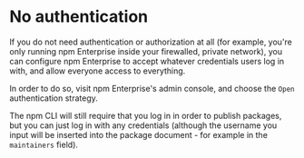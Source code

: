 <!--
title: No authentication
-->

# No authentication

If you do not need authentication or authorization at all (for example, you're
only running npm Enterprise inside your firewalled, private network), you can
configure npm Enterprise to accept whatever credentials users log in with, and
allow everyone access to everything.

In order to do so, visit npm Enterprise's admin console, and choose the `Open` authentication strategy.

The npm CLI will still require that you log in in order to publish
packages, but you can just log in with any credentials (although the
username you input will be inserted into the package document - for
example in the `maintainers` field).
